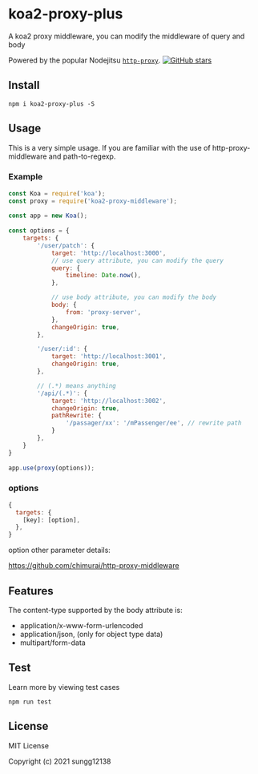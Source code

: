# koa2-proxy-plus

A koa2 proxy middleware, you can modify the middleware of query and body

Powered by the popular Nodejitsu [`http-proxy`](https://github.com/nodejitsu/node-http-proxy). [![GitHub stars](https://img.shields.io/github/stars/nodejitsu/node-http-proxy.svg?style=social&label=Star)](https://github.com/nodejitsu/node-http-proxy)

## Install

```
npm i koa2-proxy-plus -S
```

## Usage

This is a very simple usage. If you are familiar with the use of http-proxy-middleware and path-to-regexp.

### Example

```javascript
const Koa = require('koa');
const proxy = require('koa2-proxy-middleware');
 
const app = new Koa();
 
const options = {
    targets: {
        '/user/patch': {
            target: 'http://localhost:3000',
            // use query attribute, you can modify the query
            query: {
                timeline: Date.now(),
            },

            // use body attribute, you can modify the body
            body: {
                from: 'proxy-server',
            },
            changeOrigin: true,
        },

        '/user/:id': {
            target: 'http://localhost:3001',
            changeOrigin: true,
        },

        // (.*) means anything
        '/api/(.*)': {
            target: 'http://localhost:3002',
            changeOrigin: true,
            pathRewrite: {
                '/passager/xx': '/mPassenger/ee', // rewrite path
            }
        },
    }
}
 
app.use(proxy(options));

```

### options

```javascript
{
  targets: {
    [key]: [option],
  },
}
```

option other parameter details:

https://github.com/chimurai/http-proxy-middleware

## Features

The content-type supported by the body attribute is: 

- application/x-www-form-urlencoded
- application/json, (only for object type data)
- multipart/form-data

## Test

Learn more by viewing test cases

```
npm run test
```

## License

MIT License

Copyright (c) 2021 sungg12138
